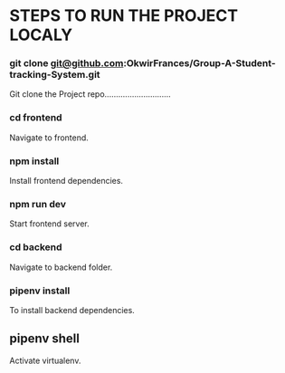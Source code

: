 # STEPS TO RUN THE PROJECT LOCALY

### git clone git@github.com:OkwirFrances/Group-A-Student-tracking-System.git 
Git clone the Project repo.............................

### cd frontend
Navigate to frontend.

### npm install
Install  frontend dependencies.
### npm run dev
Start frontend server.

### cd backend
Navigate to backend folder.

### pipenv install
To install backend dependencies.
## pipenv shell
Activate virtualenv.

